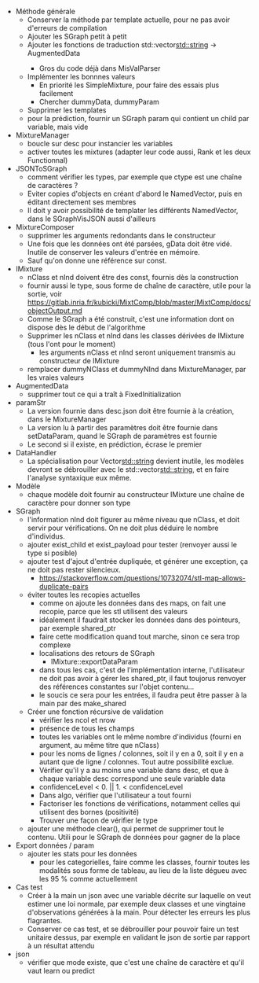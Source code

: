 - Méthode générale
    - Conserver la méthode par template actuelle, pour ne pas avoir d'erreurs de compilation
    - Ajouter les SGraph petit à petit
    - Ajouter les fonctions de traduction std::vector<std::string> -> AugmentedData<Type>
        - Gros du code déjà dans MisValParser
    - Implémenter les bonnnes valeurs
        - En priorité les SimpleMixture, pour faire des essais plus facilement
        - Chercher dummyData, dummyParam
    - Supprimer les templates
    - pour la prédiction, fournir un SGraph param qui contient un child par variable, mais vide
- MixtureManager
    - boucle sur desc pour instancier les variables
    - activer toutes les mixtures (adapter leur code aussi, Rank et les deux Functionnal)
- JSONToSGraph
    - comment vérifier les types, par exemple que ctype est une chaîne de caractères ?
    - Eviter copies d'objects en créant d'abord le NamedVector, puis en éditant directement ses membres
    - Il doit y avoir possibilité de templater les différents NamedVector, dans le SGraphVisJSON aussi d'ailleurs
- MixtureComposer
    - supprimer les arguments redondants dans le constructeur
    - Une fois que les données ont été parsées, gData doit être vidé. Inutile de conserver les valeurs d'entrée en mémoire.
    - Sauf qu'on donne une référence sur const.
- IMixture
    - nClass et nInd doivent être des const, fournis dès la construction
    - fournir aussi le type, sous forme de chaîne de caractère, utile pour la sortie, voir https://gitlab.inria.fr/kubicki/MixtComp/blob/master/MixtComp/docs/objectOutput.md
    - Comme le SGraph a été construit, c'est une information dont on dispose dès le début de l'algorithme
    - Supprimer les nClass et nInd dans les classes dérivées de IMixture (tous l'ont pour le moment)
        - les arguments nClass et nInd seront uniquement transmis au constructeur de IMixture
    - remplacer dummyNClass et dummyNInd dans MixtureManager, par les vraies valeurs
- AugmentedData
    - supprimer tout ce qui a traît à FixedInitialization
- paramStr
    - La version fournie dans desc.json doit être fournie à la création, dans le MixtureManager
    - La version lu à partir des paramètres doit être fournie dans setDataParam, quand le SGraph de paramètres est fournie
    - Le second si il existe, en prédiction, écrase le premier
- DataHandler
    - La spécialisation pour Vector<std::string> devient inutile, les modèles devront se débrouiller avec le std::vector<std::string>, et en faire l'analyse syntaxique eux même.
- Modèle
    - chaque modèle doit fournir au constructeur IMixture une chaîne de caractère pour donner son type
- SGraph
    - l'information nInd doit figurer au même niveau que nClass, et doit servir pour vérifications. On ne doit plus déduire le nombre d'individus.
    - ajouter exist_child et exist_payload pour tester (renvoyer aussi le type si posible)
    - ajouter test d'ajout d'entrée dupliquée, et générer une exception, ça ne doit pas rester silencieux.
        - https://stackoverflow.com/questions/10732074/stl-map-allows-duplicate-pairs
    - éviter toutes les recopies actuelles
        - comme on ajoute les données dans des maps, on fait une recopie, parce que les stl utilisent des valeurs
        - idéalement il faudrait stocker les données dans des pointeurs, par exemple shared_ptr
        - faire cette modification quand tout marche, sinon ce sera trop complexe
        - localisations des retours de SGraph
            - IMixture::exportDataParam
        - dans tous les cas, c'est de l'implémentation interne, l'utilisateur ne doit pas avoir à gérer les shared_ptr, il faut toujorus renvoyer des références constantes sur l'objet contenu...
        - le soucis ce sera pour les entrées, il faudra peut être passer à la main par des make_shared
    - Créer une fonction récursive de validation
        - vérifier les ncol et nrow
        - présence de tous les champs
        - toutes les variables ont le même nombre d'individus (fourni en argument, au même titre que nClass)
        - pour les noms de lignes / colonnes, soit il y en a 0, soit il y en a autant que de ligne / colonnes. Tout autre possibilité exclue.
        - Vérifier qu'il y a au moins une variable dans desc, et que à chaque variable desc correspond une seule variable data
        - confidenceLevel < 0. || 1. < confidenceLevel
        - Dans algo, vérifier que l'utilisateur a tout fourni
        - Factoriser les fonctions de vérifications, notamment celles qui utilisent des bornes (positivité)
        - Trouver une façon de vérifier le type
    - ajouter une méthode clear(), qui permet de supprimer tout le contenu. Utili pour le SGraph de données pour gagner de la place
- Export données / param
    - ajouter les stats pour les données
        - pour les categorielles, faire comme les classes, fournir toutes les modalités sous forme de tableau, au lieu de la liste dégueu avec les 95 % comme actuellement
- Cas test
    - Créer à la main un json avec une variable décrite sur laquelle on veut estimer une loi normale, par exemple deux classes et une vingtaine d'observations générées à la main. Pour détecter les erreurs les plus flagrantes.
    - Conserver ce cas test, et se débrouiller pour pouvoir faire un test unitaire dessus, par exemple en validant le json de sortie par rapport à un résultat attendu
- json
    - vérifier que mode existe, que c'est une chaîne de caractère et qu'il vaut learn ou predict
